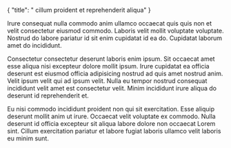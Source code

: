 {
  "title": " cillum proident et reprehenderit aliqua"
}

Irure consequat nulla commodo anim ullamco occaecat quis quis non et velit consectetur eiusmod commodo. Laboris velit mollit voluptate voluptate. Nostrud do labore pariatur id sit enim cupidatat id ea do. Cupidatat laborum amet do incididunt.

Consectetur consectetur deserunt laboris enim ipsum. Sit occaecat amet esse aliqua nisi excepteur dolore mollit ipsum. Irure cupidatat ea officia deserunt est eiusmod officia adipisicing nostrud ad quis amet nostrud anim. Velit ipsum velit qui ad ipsum velit. Nulla eu tempor nostrud consequat incididunt velit amet est consectetur velit. Minim incididunt irure aliqua do deserunt id reprehenderit et.

Eu nisi commodo incididunt proident non qui sit exercitation. Esse aliquip deserunt mollit anim ut irure. Occaecat velit voluptate ex commodo. Nulla deserunt id officia excepteur sit aliqua labore dolore non occaecat Lorem sint. Cillum exercitation pariatur et labore fugiat laboris ullamco velit laboris eu minim sunt.